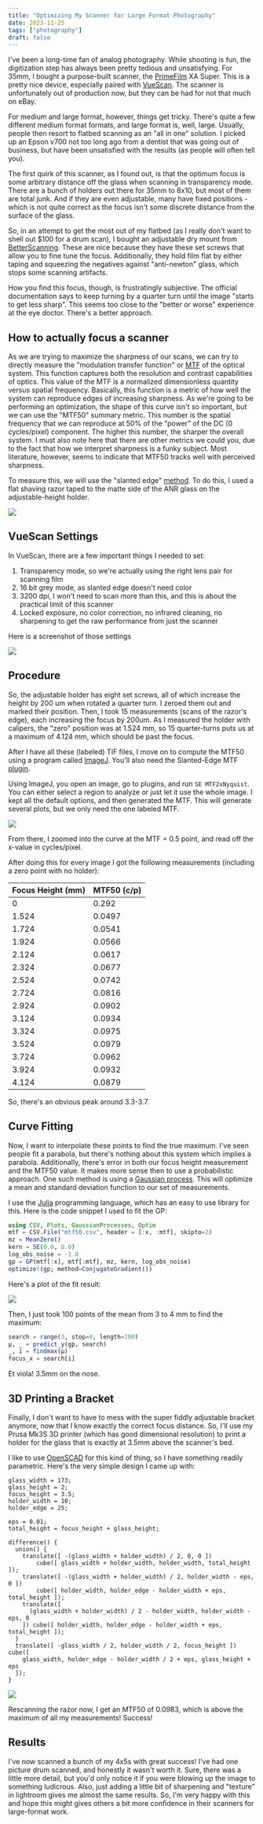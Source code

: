 ```yaml
---
title: "Optimizing My Scanner for Large Format Photography"
date: 2023-11-25
tags: ["photography"]
draft: false
---
```


I've been a long-time fan of analog photography. While shooting is fun, the digitization step has always been pretty tedious and unsatisfying. For 35mm, I bought a purpose-built scanner, the [PrimeFilm](https://www.scanace.com/product/film-scanners) XA Super. This is a pretty nice device, especially paired with [VueScan](https://www.hamrick.com/). The scanner is unfortunately out of production now, but they can be had for not that much on eBay.

For medium and large format, however, things get tricky. There's quite a few different medium format formats, and large format is, well, large. Usually, people then resort to flatbed scanning as an "all in one" solution. I picked up an Epson v700 not too long ago from a dentist that was going out of business, but have been unsatisfied with the results (as people will often tell you).

The first quirk of this scanner, as I found out, is that the optimum focus is some arbitrary distance off the glass when scanning in transparency mode. There are a bunch of holders out there for 35mm to 8x10, but most of them are total junk. And if they are even adjustable, many have fixed positions - which is not quite correct as the focus isn't some discrete distance from the surface of the glass.

So, in an attempt to get the most out of my flatbed (as I really don't want to shell out $100 for a drum scan), I bought an adjustable dry mount from [BetterScanning](http://www.betterscanning.com/). These are nice because they have these set screws that allow you to fine tune the focus. Additionally, they hold film flat by either taping and squeezing the negatives against "anti-newton" glass, which stops some scanning artifacts.

How you find this focus, though, is frustratingly subjective. The official documentation says to keep turning by a quarter turn until the image "starts to get less sharp". This seems too close to the "better or worse" experience at the eye doctor. There's a better approach.

## How to actually focus a scanner

As we are trying to maximize the sharpness of our scans, we can try to directly measure the "modulation transfer function" or [MTF](https://www.edmundoptics.com/knowledge-center/application-notes/optics/introduction-to-modulation-transfer-function/) of the optical system. This function captures both the resolution and contrast capabilities of optics. This value of the MTF is a normalized dimensionless quantity versus spatial frequency. Basically, this function is a metric of how well the system can reproduce edges of increasing sharpness. As we're going to be performing an optimization, the shape of this curve isn't so important, but we can use the "MTF50" summary metric. This number is the spatial frequency that we can reproduce at 50% of the "power" of the DC (0 cycles/pixel) component. The higher this number, the sharper the overall system. I must also note here that there are other metrics we could you, due to the fact that how we interpret sharpness is a funky subject. Most literature, however, seems to indicate that MTF50 tracks well with perceived sharpness.

To measure this, we will use the "slanted edge" [method](https://www.imatest.com/wp-content/uploads/2015/02/Slanted-Edge_MTF_Stability_Repeatability.pdf). To do this, I used a flat shaving razor taped to the matte side of the ANR glass on the adjustable-height holder.

![](/assets/razor.jpg)

## VueScan Settings

In VueScan, there are a few important things I needed to set:

1. Transparency mode, so we're actually using the right lens pair for scanning film
2. 16 bit grey mode, as slanted edge doesn't need color
3. 3200 dpi, I won't need to scan more than this, and this is about the practical limit of this scanner
4. Locked exposure, no color correction, no infrared cleaning, no sharpening to get the raw performance from just the scanner

Here is a screenshot of those settings

![](/assets/scan_setup.png)

## Procedure

So, the adjustable holder has eight set screws, all of which increase the height by 200 um when rotated a quarter turn. I zeroed them out and marked their position. Then, I took 15 measurements (scans of the razor's edge), each increasing the focus by 200um. As I measured the holder with calipers, the "zero" position was at 1.524 mm, so 15 quarter-turns puts us at a maximum of 4.124 mm, which should be past the focus.

After I have all these (labeled) TIF files, I move on to compute the MTF50 using a program called [ImageJ](https://imagej.net/ij/). You'll also need the Slanted-Edge MTF [plugin](https://imagej.net/ij/ij/plugins/se-mtf/index.html).

Using ImageJ, you open an image, go to plugins, and run `SE MTF2xNyquist`. You can either select a region to analyze or just let it use the whole image. I kept all the default options, and then generated the MTF. This will generate several plots, but we only need the one labeled MTF.

![](/assets/MTF.png)

From there, I zoomed into the curve at the MTF = 0.5 point, and read off the x-value in cycles/pixel.

After doing this for every image I got the following measurements (including a zero point with no holder):

| Focus Height (mm) | MTF50 (c/p) |
| ----------------- | ----------- |
| 0                 | 0.292       |
| 1.524             | 0.0497      |
| 1.724             | 0.0541      |
| 1.924             | 0.0566      |
| 2.124             | 0.0617      |
| 2.324             | 0.0677      |
| 2.524             | 0.0742      |
| 2.724             | 0.0816      |
| 2.924             | 0.0902      |
| 3.124             | 0.0934      |
| 3.324             | 0.0975      |
| 3.524             | 0.0979      |
| 3.724             | 0.0962      |
| 3.924             | 0.0932      |
| 4.124             | 0.0879      |

So, there's an obvious peak around 3.3-3.7.

## Curve Fitting

Now, I want to interpolate these points to find the true maximum. I've seen people fit a parabola, but there's nothing about this system which implies a parabola. Additionally, there's error in both our focus height measurement and the MTF50 value. It makes more sense then to use a probabilistic approach. One such method is using a [Gaussian process](https://en.wikipedia.org/wiki/Gaussian_process). This will optimize a mean and standard deviation function to our set of measurements.

I use the [Julia](https://julialang.org/) programming language, which has an easy to use library for this. Here is the code snippet I used to fit the GP:

```julia
using CSV, Plots, GaussianProcesses, Optim
mtf = CSV.File("mtf50.csv", header = [:x, :mtf], skipto=2)
mz = MeanZero()
kern = SE(0.0, 0.0)
log_obs_noise = -1.0
gp = GP(mtf[:x], mtf[:mtf], mz, kern, log_obs_noise)
optimize!(gp; method=ConjugateGradient())
```

Here's a plot of the fit result:

![](/assets/mtf_fit.png)

Then, I just took 100 points of the mean from 3 to 4 mm to find the maximum:

```julia
search = range(3, stop=4, length=100)
μ, _ = predict_y(gp, search)
_, i = findmax(μ)
focus_x = search[i]
```

Et viola! 3.5mm on the nose.

## 3D Printing a Bracket

Finally, I don't want to have to mess with the super fiddly adjustable bracket anymore, now that I know exactly the correct focus distance. So, I'll use my Prusa Mk3S 3D printer (which has good dimensional resolution) to print a holder for the glass that is exactly at 3.5mm above the scanner's bed.

I like to use [OpenSCAD](https://openscad.org/) for this kind of thing, so I have something readily parametric. Here's the very simple design I came up with:

```scad
glass_width = 173;
glass_height = 2;
focus_height = 3.5;
holder_width = 10;
holder_edge = 25;

eps = 0.01;
total_height = focus_height + glass_height;

difference() {
  union() {
    translate([ -(glass_width + holder_width) / 2, 0, 0 ])
        cube([ glass_width + holder_width, holder_width, total_height ]);
    translate([ -(glass_width + holder_width) / 2, holder_width - eps, 0 ])
        cube([ holder_width, holder_edge - holder_width + eps, total_height ]);
    translate([
      (glass_width + holder_width) / 2 - holder_width, holder_width - eps, 0
    ]) cube([ holder_width, holder_edge - holder_width + eps, total_height ]);
  }
  translate([ -glass_width / 2, holder_width / 2, focus_height ]) cube([
    glass_width, holder_edge - holder_width / 2 + eps, glass_height + eps
  ]);
}
```

![](/assets/scad_bracket.png)

Rescanning the razor now, I get an MTF50 of 0.0983, which is above the maximum of all my measurements! Success!

## Results

I've now scanned a bunch of my 4x5s with great success! I've had one picture drum scanned, and honestly it wasn't worth it. Sure, there was a little more detail, but you'd only notice it if you were blowing up the image to something ludicrous. Also, just adding a little bit of sharpening and "texture" in lightroom gives me almost the same results. So, I'm very happy with this and hope this might gives others a bit more confidence in their scanners for large-format work.
